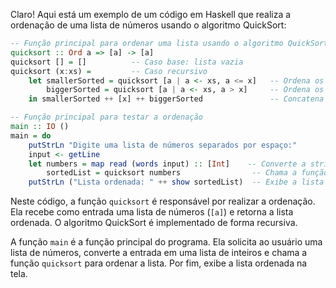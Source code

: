 Claro! Aqui está um exemplo de um código em Haskell que realiza a ordenação de uma lista de números usando o algoritmo QuickSort:

```haskell
-- Função principal para ordenar uma lista usando o algoritmo QuickSort
quicksort :: Ord a => [a] -> [a]
quicksort [] = []          -- Caso base: lista vazia
quicksort (x:xs) =         -- Caso recursivo
    let smallerSorted = quicksort [a | a <- xs, a <= x]   -- Ordena os elementos menores ou iguais a x
        biggerSorted = quicksort [a | a <- xs, a > x]     -- Ordena os elementos maiores que x
    in smallerSorted ++ [x] ++ biggerSorted               -- Concatena as três partes para formar a lista ordenada

-- Função principal para testar a ordenação
main :: IO ()
main = do
    putStrLn "Digite uma lista de números separados por espaço:"
    input <- getLine
    let numbers = map read (words input) :: [Int]    -- Converte a string de entrada em uma lista de números
        sortedList = quicksort numbers                -- Chama a função quicksort para ordenar a lista
    putStrLn ("Lista ordenada: " ++ show sortedList)  -- Exibe a lista ordenada
```

Neste código, a função `quicksort` é responsável por realizar a ordenação. Ela recebe como entrada uma lista de números (`[a]`) e retorna a lista ordenada. O algoritmo QuickSort é implementado de forma recursiva.

A função `main` é a função principal do programa. Ela solicita ao usuário uma lista de números, converte a entrada em uma lista de inteiros e chama a função `quicksort` para ordenar a lista. Por fim, exibe a lista ordenada na tela.